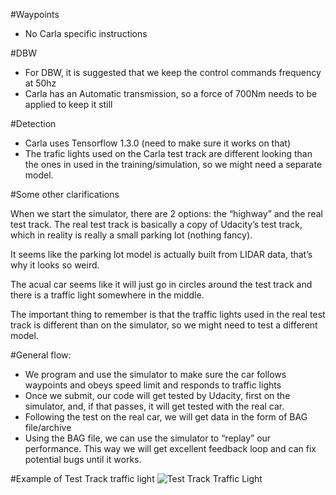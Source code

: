 #Waypoints
- No Carla specific instructions

#DBW 
- For DBW, it is suggested that we keep the control commands frequency at 50hz
- Carla has an Automatic transmission, so a force of 700Nm needs to be applied to keep it still 

#Detection
- Carla uses Tensorflow 1.3.0 (need to make sure it works on that)
- The trafic lights used on the Carla test track are different looking than the ones in used in the training/simulation, so we might need a separate model.


#Some other clarifications

When we start the simulator, there are 2 options: the “highway” and the real test track. The real test track is basically a copy of Udacity’s test track, which in reality is really a small parking lot (nothing fancy).

It seems like the parking lot model is actually built from LIDAR data, that’s why it looks so weird.

The acual car seems like it will just go in circles around the test track and there is a traffic light somewhere in the middle.

The important thing to remember is that the traffic lights used in the real test track is different than on the simulator, so we might need to test a different model.

#General flow:

- We program and use the simulator to make sure the car follows waypoints and obeys speed limit and responds to traffic lights
- Once we submit, our code will get tested by Udacity, first on the simulator, and, if that passes, it will get tested with the real car.
- Following the test on the real car, we will get data in the form of BAG file/archive
- Using the BAG file, we can use the simulator to “replay” our performance. This way we will get excellent feedback loop and can fix potential bugs until it works.

#Example of Test Track traffic light
![Test Track Traffic Light](test_track_trafficlight.png)
